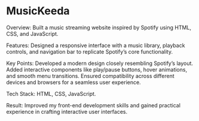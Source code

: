 # MusicKeeda
Overview: Built a music streaming website inspired by Spotify using HTML, CSS, and JavaScript.

Features: Designed a responsive interface with a music library, playback controls, and navigation bar to replicate Spotify’s core functionality.

Key Points:
Developed a modern design closely resembling Spotify’s layout.
Added interactive components like play/pause buttons, hover animations, and smooth menu transitions.
Ensured compatibility across different devices and browsers for a seamless user experience.

Tech Stack: HTML, CSS, JavaScript.

Result: Improved my front-end development skills and gained practical experience in crafting interactive user interfaces.
